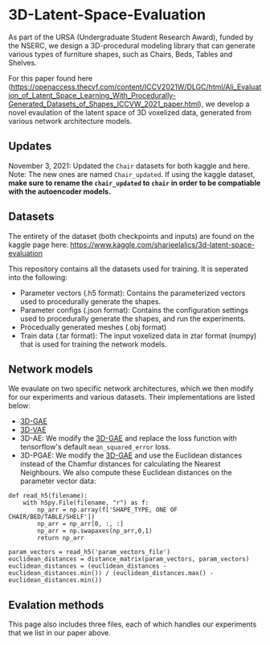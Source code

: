 # 3D-Latent-Space-Evaluation

As part of the URSA (Undergraduate Student Research Award), funded by the NSERC, we design a 3D-procedural modeling library that can generate various types of furniture shapes, such as Chairs, Beds, Tables and Shelves.

For this paper found here (https://openaccess.thecvf.com/content/ICCV2021W/DLGC/html/Ali_Evaluation_of_Latent_Space_Learning_With_Procedurally-Generated_Datasets_of_Shapes_ICCVW_2021_paper.html), we develop a novel evaulation of the latent space of 3D voxelized data, generated from various network architecture models.



## Updates

November 3, 2021: Updated the `Chair` datasets for both kaggle and here. Note: The new ones are named `Chair_updated`. If using the kaggle dataset, **make sure to rename the `chair_updated` to `chair` in order to be compatiable with the autoencoder models.**
## Datasets

The entirety of the dataset (both checkpoints and inputs) are found on the kaggle page here: https://www.kaggle.com/sharjeelalics/3d-latent-space-evaluation

This repository contains all the datasets used for training. It is seperated into the following:

- Parameter vectors (.h5 format): Contains the parameterized vectors used to procedurally generate the shapes.
- Parameter configs (.json format): Contains the configuration settings used to procedurally generate the shapes, and run the experiments.
- Procedually generated meshes (.obj format)
- Train data (.tar format): The input voxelized data in ztar format (numpy) that is used for training the network models.

## Network models

We evaulate on two specific network architectures, which we then modify for our experiments and various datasets. Their implementations are listed below:
- [3D-GAE](https://github.com/IsaacGuan/3D-GAE)
- [3D-VAE](https://github.com/IsaacGuan/3D-VAE)
- 3D-AE: We modify the [3D-GAE](https://github.com/IsaacGuan/3D-GAE) and replace the loss function with tensorflow's default `mean_squared_error` loss.
- 3D-PGAE: We modify the [3D-GAE](https://github.com/IsaacGuan/3D-GAE) and use the Euclidean distances instead of the Chamfur distances for calculating the Nearest Neighbours. We also compute these Euclidean distances on the parameter vector data:

```
def read_h5(filename):
    with h5py.File(filename, "r") as f:
        np_arr = np.array(f['SHAPE_TYPE, ONE OF CHAIR/BED/TABLE/SHELF'])
        np_arr = np_arr[0, :, :]
        np_arr = np.swapaxes(np_arr,0,1)
        return np_arr

param_vectors = read_h5('param_vectors_file')
euclidean_distances = distance_matrix(param_vectors, param_vectors)
euclidean_distances = (euclidean_distances - euclidean_distances.min()) / (euclidean_distances.max() - euclidean_distances.min())
```

## Evalation methods

This page also includes three files, each of which handles our experiments that we list in our paper above.

